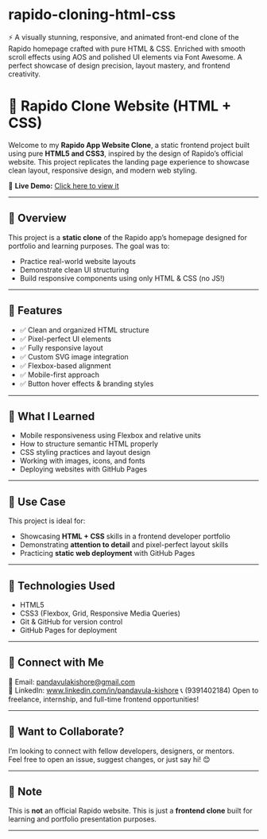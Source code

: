 # rapido-cloning-html-css
⚡ A visually stunning, responsive, and animated front-end clone of the Rapido homepage crafted with pure HTML &amp; CSS. Enriched with smooth scroll effects using AOS and polished UI elements via Font Awesome. A perfect showcase of design precision, layout mastery, and frontend creativity.
# 🚴 Rapido Clone Website (HTML + CSS)

Welcome to my **Rapido App Website Clone**, a static frontend project built using pure **HTML5 and CSS3**, inspired by the design of Rapido’s official website. This project replicates the landing page experience to showcase clean layout, responsive design, and modern web styling.

🔗 **Live Demo:** [Click here to view it](https://kishorepandavula.github.io/rapido-cloning-html-css/)

---

## 🧐 Overview

This project is a **static clone** of the Rapido app’s homepage designed for portfolio and learning purposes. The goal was to:

- Practice real-world website layouts
- Demonstrate clean UI structuring
- Build responsive components using only HTML & CSS (no JS!)

---

## 🚀 Features

- ✅ Clean and organized HTML structure
- ✅ Pixel-perfect UI elements
- ✅ Fully responsive layout
- ✅ Custom SVG image integration
- ✅ Flexbox-based alignment
- ✅ Mobile-first approach
- ✅ Button hover effects & branding styles

---

## 🧠 What I Learned

- Mobile responsiveness using Flexbox and relative units  
- How to structure semantic HTML properly  
- CSS styling practices and layout design  
- Working with images, icons, and fonts  
- Deploying websites with GitHub Pages

---

## 💼 Use Case

This project is ideal for:
- Showcasing **HTML + CSS** skills in a frontend developer portfolio
- Demonstrating **attention to detail** and pixel-perfect layout skills
- Practicing **static web deployment** with GitHub Pages

---

## 🔧 Technologies Used

- HTML5
- CSS3 (Flexbox, Grid, Responsive Media Queries)
- Git & GitHub for version control
- GitHub Pages for deployment

---

## 🤝 Connect with Me

📧 Email: pandavulakishore@gmail.com  
📱 LinkedIn: www.linkedin.com/in/pandavula-kishore
📞  (9391402184) Open to freelance, internship, and full-time frontend opportunities!

---

## 📣 Want to Collaborate?

I’m looking to connect with fellow developers, designers, or mentors.  
Feel free to open an issue, suggest changes, or just say hi! 😊

---

## 📌 Note

This is **not** an official Rapido website. This is just a **frontend clone** built for learning and portfolio presentation purposes.

---

